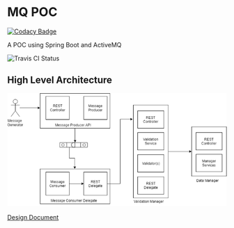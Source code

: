 # MQ POC

[![Codacy Badge](https://api.codacy.com/project/badge/Grade/9aa70339413745a6aeca79e473eafbdf)](https://app.codacy.com/app/shishir.insane/mq-poc?utm_source=github.com&utm_medium=referral&utm_content=shishir-insane/mq-poc&utm_campaign=Badge_Grade_Settings)

A POC using Spring Boot and ActiveMQ

![Travis CI Status](https://api.travis-ci.com/shishir-insane/mq-poc.svg?branch=master)

## High Level Architecture 

![High Level Design](https://github.com/shishir-insane/mq-poc/blob/master/images/hld.png?raw=true)

[Design Document](https://github.com/shishir-insane/mq-poc/blob/master/Design.md)